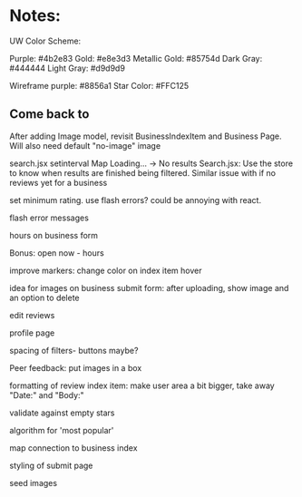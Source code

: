 # Notes:

UW Color Scheme:

Purple: #4b2e83
Gold: #e8e3d3
Metallic Gold: #85754d
Dark Gray: #444444
Light Gray: #d9d9d9

Wireframe purple: #8856a1
Star Color: #FFC125

## Come back to

After adding Image model, revisit BusinessIndexItem and Business Page. Will also need default "no-image" image

search.jsx setinterval
Map Loading... -> No results Search.jsx: Use the store to know when results are finished being filtered. Similar issue with if no reviews yet for a business

set minimum rating. use flash errors? could be annoying with react.

flash error messages

hours on business form

Bonus: open now - hours

improve markers: change color on index item hover

idea for images on business submit form:
after uploading, show image and an option to delete

edit reviews

profile page

spacing of filters- buttons maybe?

Peer feedback:
put images in a box

formatting of review index item:
make user area a bit bigger, take away "Date:" and "Body:"

validate against empty stars

algorithm for 'most popular'

map connection to business index

styling of submit page

seed images
